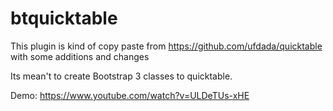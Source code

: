 # btquicktable

This plugin is kind of copy paste from https://github.com/ufdada/quicktable with some additions and changes

Its mean't to create Bootstrap 3 classes to quicktable.

Demo: https://www.youtube.com/watch?v=ULDeTUs-xHE
